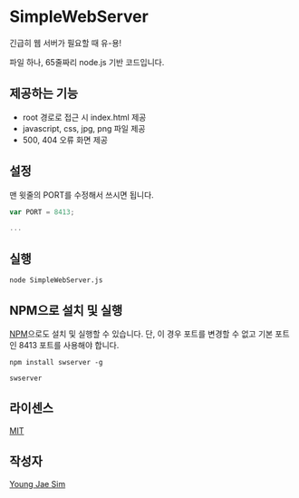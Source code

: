 # SimpleWebServer
긴급히 웹 서버가 필요할 때 유-용!

파일 하나, 65줄짜리 node.js 기반 코드입니다.

## 제공하는 기능
* root 경로로 접근 시 index.html 제공
* javascript, css, jpg, png 파일 제공
* 500, 404 오류 화면 제공

## 설정
맨 윗줄의 PORT를 수정해서 쓰시면 됩니다.
```javascript
var PORT = 8413;

...
```

## 실행
```
node SimpleWebServer.js
```

## NPM으로 설치 및 실행
[NPM](https://www.npmjs.com)으로도 설치 및 실행할 수 있습니다. 단, 이 경우 포트를 변경할 수 없고 기본 포트인 8413 포트를 사용해야 합니다.
```
npm install swserver -g
```
```
swserver
```

## 라이센스
[MIT](LICENSE)

## 작성자
[Young Jae Sim](https://github.com/Hanul)